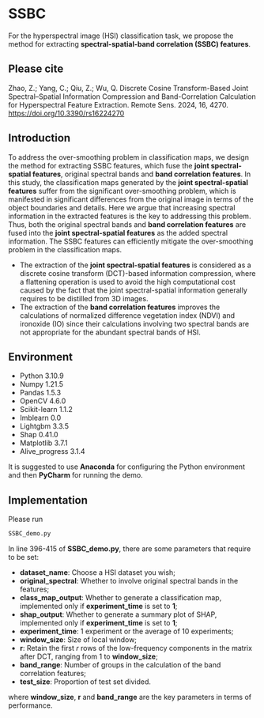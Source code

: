 # SSBC
For the hyperspectral image (HSI) classification task, we propose the method for extracting **spectral-spatial-band correlation (SSBC) features**. 

## Please cite
Zhao, Z.; Yang, C.; Qiu, Z.; Wu, Q. Discrete Cosine Transform-Based Joint Spectral–Spatial Information Compression and Band-Correlation Calculation for Hyperspectral Feature Extraction. Remote Sens. 2024, 16, 4270. https://doi.org/10.3390/rs16224270

## Introduction
To address the over-smoothing problem in classification maps, we design the method for extracting SSBC features, which fuse the **joint spectral-spatial features**, original spectral bands and **band correlation features**. In this study, the classification maps generated by the **joint spectral-spatial features** suffer from the significant over-smoothing problem, which is manifested in significant differences from the original image in terms of the object boundaries and details. Here we argue that increasing spectral information in the extracted features is the key to addressing this problem. Thus, both the original spectral bands and **band correlation features** are fused into the **joint spectral-spatial features** as the added spectral information. The SSBC features can efficiently mitigate the over-smoothing problem in the classification maps.

- The extraction of the **joint spectral-spatial features** is considered as a discrete cosine transform (DCT)-based information compression, where a flattening operation is used to avoid the high computational cost caused by the fact that the joint spectral-spatial information generally requires to be distilled from 3D images.
- The extraction of the **band correlation features** improves the calculations of normalized difference vegetation index (NDVI) and ironoxide (IO) since their calculations involving two spectral bands are not appropriate for the abundant spectral bands of HSI.

## Environment
- Python 3.10.9
- Numpy 1.21.5
- Pandas 1.5.3
- OpenCV 4.6.0
- Scikit-learn 1.1.2
- Imblearn 0.0
- Lightgbm 3.3.5
- Shap 0.41.0
- Matplotlib 3.7.1
- Alive_progress 3.1.4

It is suggested to use **Anaconda** for configuring the Python environment and then **PyCharm** for running the demo.

## Implementation
Please run

```python
SSBC_demo.py
```

In line 396-415 of **SSBC_demo.py**, there are some parameters that require to be set:

- **dataset_name**: Choose a HSI dataset you wish;
- **original_spectral**: Whether to involve original spectral bands in the features;
- **class_map_output**: Whether to generate a classification map, implemented only if **experiment_time** is set to **1**;
- **shap_output**: Whether to generate a summary plot of SHAP, implemented only if **experiment_time** is set to **1**;
- **experiment_time**: 1 experiment or the average of 10 experiments;
- **window_size**: Size of local window;
- **r**: Retain the first *r* rows of the low-frequency components in the matrix after DCT, ranging from 1 to **window_size**;
- **band_range**: Number of groups in the calculation of the band correlation features;
- **test_size**: Proportion of test set divided.

where **window_size**, **r** and **band_range** are the key parameters in terms of performance.





